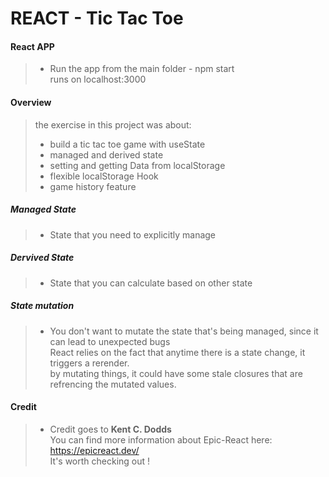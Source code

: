 # REACT - Tic Tac Toe

#### React APP
> - Run the app from the main folder - npm start</br>
 runs on localhost:3000</br>

#### Overview
> the exercise in this project was about:</br>
> - build a tic tac toe game with useState</br>
> - managed and derived state</br>
> - setting and getting Data from localStorage</br>
> - flexible localStorage Hook</br>
> - game history feature</br>

##### Managed State 
> - State that you need to explicitly manage </br>

##### Dervived State
> - State that you can calculate based on other state</br>

##### State mutation
> - You don't want to mutate the state that's being managed, since it can lead to unexpected bugs</br>
React relies on the fact that anytime there is a state change, it triggers a rerender. </br>
by mutating things, it could have some stale closures that are refrencing the mutated values.</br>

#### Credit
>  - Credit goes to **Kent C. Dodds** </br>
 You can find more information about Epic-React here:</br> 
 https://epicreact.dev/</br>
 It's worth checking out !

